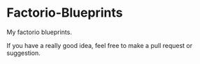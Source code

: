 # Factorio-Blueprints
My factorio blueprints.

If you have a really good idea, feel free to make a pull request or suggestion.
